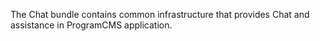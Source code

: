 The Chat bundle contains common infrastructure that provides Chat and assistance in ProgramCMS application.